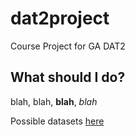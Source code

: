 # dat2project
Course Project for GA DAT2

## What should I do?

blah, blah, **blah**, _blah_

Possible datasets [here](www.kaggle.com)


